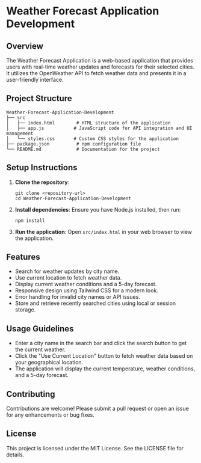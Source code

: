 # Weather Forecast Application Development

## Overview
The Weather Forecast Application is a web-based application that provides users with real-time weather updates and forecasts for their selected cities. It utilizes the OpenWeather API to fetch weather data and presents it in a user-friendly interface.

## Project Structure
```
Weather-Forecast-Application-Development
├── src
│   ├── index.html        # HTML structure of the application
│   ├── app.js           # JavaScript code for API integration and UI management
│   └── styles.css       # Custom CSS styles for the application
├── package.json          # npm configuration file
└── README.md             # Documentation for the project
```

## Setup Instructions
1. **Clone the repository**:
   ```
   git clone <repository-url>
   cd Weather-Forecast-Application-Development
   ```

2. **Install dependencies**:
   Ensure you have Node.js installed, then run:
   ```
   npm install
   ```

3. **Run the application**:
   Open `src/index.html` in your web browser to view the application.

## Features
- Search for weather updates by city name.
- Use current location to fetch weather data.
- Display current weather conditions and a 5-day forecast.
- Responsive design using Tailwind CSS for a modern look.
- Error handling for invalid city names or API issues.
- Store and retrieve recently searched cities using local or session storage.

## Usage Guidelines
- Enter a city name in the search bar and click the search button to get the current weather.
- Click the "Use Current Location" button to fetch weather data based on your geographical location.
- The application will display the current temperature, weather conditions, and a 5-day forecast.

## Contributing
Contributions are welcome! Please submit a pull request or open an issue for any enhancements or bug fixes.

## License
This project is licensed under the MIT License. See the LICENSE file for details.